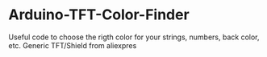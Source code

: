 # Arduino-TFT-Color-Finder
Useful code to choose the rigth color for your strings, numbers, back color, etc.
Generic TFT/Shield from aliexpres
